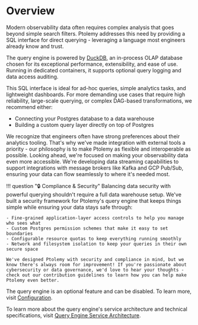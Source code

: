 # Overview
Modern observability data often requires complex analysis that goes beyond simple search filters. Ptolemy addresses this need by providing a SQL interface for direct querying - leveraging a language most engineers already know and trust.

The query engine is powered by [DuckDB](https://duckdb.org), an in-process OLAP database chosen for its exceptional performance, extensibility, and ease of use. Running in dedicated containers, it supports optional query logging and data access auditing.

This SQL interface is ideal for ad-hoc queries, simple analytics tasks, and lightweight dashboards. For more demanding use cases that require high reliability, large-scale querying, or complex DAG-based transformations, we recommend either:

- Connecting your Postgres database to a data warehouse
- Building a custom query layer directly on top of Postgres

We recognize that engineers often have strong preferences about their analytics tooling. That's why we've made integration with external tools a priority - our philosophy is to make Ptolemy as flexible and interoperable as possible.
Looking ahead, we're focused on making your observability data even more accessible. We're developing data streaming capabilities to support integrations with message brokers like Kafka and GCP Pub/Sub, ensuring your data can flow seamlessly to where it's needed most.

!!! question ":lock: Compliance & Security"
    Balancing data security with powerful querying shouldn't require a full data warehouse setup. We've built a security framework for Ptolemy's query engine that keeps things simple while ensuring your data stays safe through:

    - Fine-grained application-layer access controls to help you manage who sees what
    - Custom Postgres permission schemes that make it easy to set boundaries
    - Configurable resource quotas to keep everything running smoothly
    - Network and filesystem isolation to keep your queries in their own secure space

    We've designed Ptolemy with security and compliance in mind, but we know there's always room for improvement! If you're passionate about cybersecurity or data governance, we'd love to hear your thoughts - check out our contribution guidelines to learn how you can help make Ptolemy even better.

The query engine is an optional feature and can be disabled. To learn more, visit [Configuration](../getting_started/configuration.md).

To learn more about the query engine's service architecture and technical specifications, visit [Query Engine Service Architecture](../api_reference/system_diagrams/query_engine.md).
